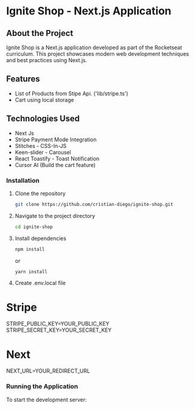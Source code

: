 # Ignite Shop - Next.js Application

## About the Project

Ignite Shop is a Next.js application developed as part of the Rocketseat curriculum. This project showcases modern web development techniques and best practices using Next.js.

## Features

- List of Products from Stipe Api. ('lib/stripe.ts')
- Cart using local storage

## Technologies Used

- Next Js
- Stripe Payment Mode Integration
- Stitches - CSS-In-JS
- Keen-slider - Carousel
- React Toastify - Toast Notification
- Cursor AI (Build the cart feature)

### Installation

1. Clone the repository
   ```bash
   git clone https://github.com/cristian-diego/ignite-shop.git
   ```
2. Navigate to the project directory
   ```bash
   cd ignite-shop
   ```
3. Install dependencies
   ```bash
   npm install
   ```
   or
   ```bash
   yarn install
   ```
4. Create .env.local file

# Stripe

STRIPE_PUBLIC_KEY=YOUR_PUBLIC_KEY
STRIPE_SECRET_KEY=YOUR_SECRET_KEY

# Next

NEXT_URL=YOUR_REDIRECT_URL

### Running the Application

To start the development server:
